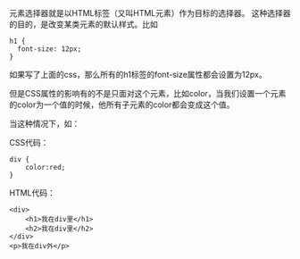 元素选择器就是以HTML标签（又叫HTML元素）作为目标的选择器。
这种选择器的目的，是改变某类元素的默认样式。比如

    h1 {
      font-size: 12px;
    }

如果写了上面的css，那么所有的h1标签的font-size属性都会设置为12px。

但是CSS属性的影响有的不是只面对这个元素，比如color，当我们设置一个元素的color为一个值的时候，他所有子元素的color都会变成这个值。

当这种情况下，如：

CSS代码：

    div {
        color:red;
    }

HTML代码：

    <div>
        <h1>我在div里</h1>
        <h2>我在div里</h2>
    </div>
    <p>我在div外</p>


